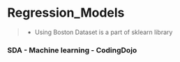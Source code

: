 # Regression_Models

> * Using Boston Dataset is a part of sklearn library

### SDA - Machine learning - CodingDojo 
